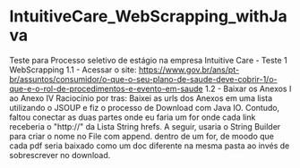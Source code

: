 # IntuitiveCare_WebScrapping_withJava
Teste para Processo seletivo de estágio na empresa Intuitive Care - Teste 1 WebScrapping 1.1 - Acessar o site: https://www.gov.br/ans/pt-br/assuntos/consumidor/o-que-o-seu-plano-de-saude-deve-cobrir-1/o-que-e-o-rol-de-procedimentos-e-evento-em-saude 1.2 - Baixar os Anexos I ao Anexo IV Raciocínio por tras: Baixei as urls dos Anexos em uma lista utilizando o JSOUP e fiz o processo de Download com Java IO. Contudo, faltou conectar as duas partes onde eu faria um for onde cada link receberia o "http://" da Lista String hrefs. A seguir, usaria o String Builder para criar o nome no File com append. dentro de um for, de moodo que cada pdf seria baixado como um doc diferente na mesma pasta ao invés de sobrescrever no download.
